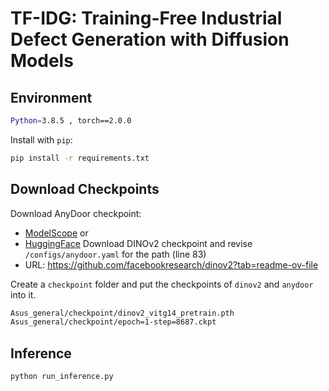# TF-IDG: Training-Free Industrial Defect Generation with Diffusion Models
## Environment
```bash
Python=3.8.5 , torch==2.0.0
```
Install with `pip`:
```bash
pip install -r requirements.txt
```
## Download Checkpoints
Download AnyDoor checkpoint: 
* [ModelScope](https://modelscope.cn/models/damo/AnyDoor/files)
or
* [HuggingFace](https://huggingface.co/spaces/xichenhku/AnyDoor/tree/main)
Download DINOv2 checkpoint and revise `/configs/anydoor.yaml` for the path (line 83)
* URL: https://github.com/facebookresearch/dinov2?tab=readme-ov-file

Create a `checkpoint` folder and put the checkpoints of `dinov2` and `anydoor` into it.
```bash
Asus_general/checkpoint/dinov2_vitg14_pretrain.pth
Asus_general/checkpoint/epoch=1-step=8687.ckpt
```

## Inference

```bash
python run_inference.py
```
